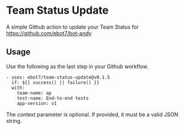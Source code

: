 # Team Status Update

A simple Github action to update your Team Status for https://github.com/ebot7/bot-andy

## Usage
Use the following as the last step in your Github workflow.

```
- uses: ebot7/team-status-update@v0.1.5
  if: ${{ success() || failure() }}
  with:
    team-name: ap
    test-name: End-to-end tests
    app-version: v1
```

The context parameter is optional. If provided, it must be a valid JSON string.
